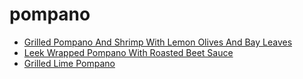 # pompano

 * [Grilled Pompano And Shrimp With Lemon Olives And Bay Leaves](index/g/grilled-pompano-and-shrimp-with-lemon-olives-and-bay-leaves-15626.json)
 * [Leek Wrapped Pompano With Roasted Beet Sauce](index/l/leek-wrapped-pompano-with-roasted-beet-sauce-10044.json)
 * [Grilled Lime Pompano](index/g/grilled-lime-pompano.json)

